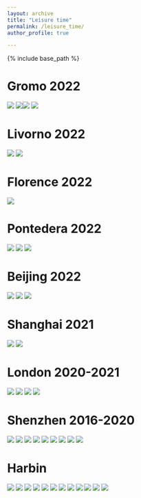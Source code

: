 ```yaml
---
layout: archive
title: "Leisure time"
permalink: /leisure_time/
author_profile: true

---
```


{% include base_path %}

Gromo 2022
======
<img src="{{ site.url }}/images/gromo/1.jpg"> <img src="{{ site.url }}/images/gromo/2.jpg"><img src="{{ site.url }}/images/gromo/3.jpg"> <img src="{{ site.url }}/images/gromo/4.jpg">

Livorno 2022
======
<img src="{{ site.url }}/images/livorno/1.jpg"> <img src="{{ site.url }}/images/livorno/2.jpg">

Florence 2022
======
<img src="{{ site.url }}/images/florence/1.jpg">

Pontedera 2022
======
<img src="{{ site.url }}/images/pontedera/1.jpg"> <img src="{{ site.url }}/images/pontedera/2.jpg"> <img src="{{ site.url }}/images/pontedera/3.jpg">

Beijing 2022
======
<img src="{{ site.url }}/images/beijing/1.jpg"> <img src="{{ site.url }}/images/beijing/2.jpg"> <img src="{{ site.url }}/images/beijing/3.jpg">

Shanghai 2021
======
<img src="{{ site.url }}/images/shanghai/1.jpg"> <img src="{{ site.url }}/images/shanghai/2.jpg">

London 2020-2021
======
<img src="{{ site.url }}/images/london/1.jpg"> <img src="{{ site.url }}/images/london/2.jpg"> <img src="{{ site.url }}/images/london/3.jpg"> <img src="{{ site.url }}/images/london/4.jpg">

Shenzhen 2016-2020
======
<img src="{{ site.url }}/images/shenzhen/1.jpg"> <img src="{{ site.url }}/images/shenzhen/2.jpg"> <img src="{{ site.url }}/images/shenzhen/3.jpg"> <img src="{{ site.url }}/images/shenzhen/4.jpg"> <img src="{{ site.url }}/images/shenzhen/5.jpg"> <img src="{{ site.url }}/images/shenzhen/6.jpg"> <img src="{{ site.url }}/images/shenzhen/7.jpg"> <img src="{{ site.url }}/images/shenzhen/8.jpg"> <img src="{{ site.url }}/images/shenzhen/9.jpg">

Harbin
======
<img src="{{ site.url }}/images/harbin/1.jpg"> <img src="{{ site.url }}/images/harbin/2.jpg"> <img src="{{ site.url }}/images/harbin/3.jpg"> <img src="{{ site.url }}/images/harbin/4.jpg"> <img src="{{ site.url }}/images/harbin/5.jpg"> <img src="{{ site.url }}/images/harbin/6.jpg"> <img src="{{ site.url }}/images/harbin/7.jpg"> <img src="{{ site.url }}/images/harbin/8.jpg"> <img src="{{ site.url }}/images/harbin/9.jpg"> <img src="{{ site.url }}/images/harbin/10.jpg"> <img src="{{ site.url }}/images/harbin/11.jpg"> <img src="{{ site.url }}/images/harbin/12.jpg">
